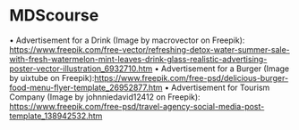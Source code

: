 # MDScourse
•	Advertisement for a Drink (Image by macrovector on Freepik): https://www.freepik.com/free-vector/refreshing-detox-water-summer-sale-with-fresh-watermelon-mint-leaves-drink-glass-realistic-advertising-poster-vector-illustration_6932710.htm
•	Advertisement for a Burger (Image by uixtube on Freepik):https://www.freepik.com/free-psd/delicious-burger-food-menu-flyer-template_26952877.htm
•	Advertisement for Tourism Company (Image by johnniedavid12412 on Freepik): https://www.freepik.com/free-psd/travel-agency-social-media-post-template_138942532.htm
